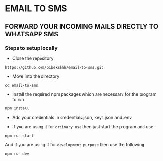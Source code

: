 # EMAIL TO SMS

## FORWARD YOUR INCOMING MAILS DIRECTLY TO WHATSAPP SMS

### Steps to setup locally

- Clone the repository
```
https://github.com/bibekshhh/email-to-sms.git
```

- Move into the directory
```
cd email-to-sms
```

- Install the required npm packages which are necessary for the program to run
```
npm install
```

- Add your credentials in credentials.json, keys.json and .env

- If you are using it for `ordinary use` then just start the program and use
```
npm run start
```
And if you are using it for `development purpose` then use the following
```
npm run dev
```

